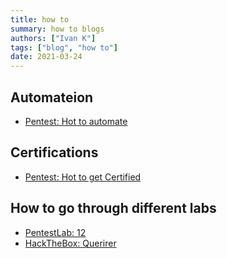 ```yaml
---
title: how to
summary: how to blogs
authors: ["Ivan K"]
tags: ["blog", "how to"]
date: 2021-03-24
---
```


## Automateion

- [Pentest: Hot to automate](https://habr.com/ru/post/141803/)

## Certifications

- [Pentest: Hot to get Certified](https://habr.com/ru/company/cloud4y/blog/471380/)


## How to go through different labs

- [PentestLab: 12](https://habr.com/ru/post/458214/)
- [HackTheBox: Querirer](https://habr.com/ru/post/465687/)
